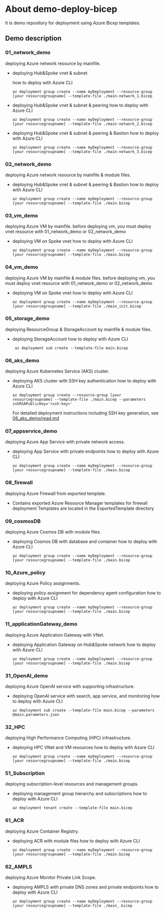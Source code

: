 # About demo-deploy-bicep
It is demo repository for deployment using Azure Bicep templates.


## Demo description
### 01_network_demo
deploying Azure network resource by mainfile.
* deploying Hub&Spoke vnet & subnet

  how to deploy with Azure CLI

  ```
  az deployment group create --name myDeployment --resource-group [your resourcegroupname] --template-file ./main-network_1.bicep
  ```
* deploying Hub&Spoke vnet & subnet & peering
  how to deploy with Azure CLI

  ```
  az deployment group create --name myDeployment --resource-group [your resourcegroupname] --template-file ./main-network_2.bicep
  ```
* deploying Hub&Spoke vnet & subnet & peering & Bastion
  how to deploy with Azure CLI

  ```
  az deployment group create --name myDeployment --resource-group [your resourcegroupname] --template-file ./main-network_3.bicep
  ```
  
### 02_network_demo
deploying Azure network resource by mainfile & module files.
* deploying Hub&Spoke vnet & subnet & peering & Bastion
  how to deploy with Azure CLI

  ```
  az deployment group create --name myDeployment --resource-group [your resourcegroupname] --template-file ./main.bicep
  ```

### 03_vm_demo
deploying Azure VM by mainfile.
before deploying vm, you must deploy vnet resource with 01_network_demo or 02_network_demo
* deploying VM on Spoke vnet
  how to deploy with Azure CLI

  ```
  az deployment group create --name myDeployment --resource-group [your resourcegroupname] --template-file ./main.bicep
  ```

### 04_vm_demo
deploying Azure VM by mainfile & module files.
before deploying vm, you must deploy vnet resource with 01_network_demo or 02_network_demo
* deploying VM on Spoke vnet
  how to deploy with Azure CLI

  ```
  az deployment group create --name myDeployment --resource-group [your resourcegroupname] --template-file ./main_init.bicep
  ```

### 05_storage_demo
deploying ResourceGroup & StorageAccount by mainfile & module files.
* deploying StorageAccount
  how to deploy with Azure CLI

  ```
   az deployment sub create --template-file main.bicep
  ```

### 06_aks_demo
deploying Azure Kubernetes Service (AKS) cluster.
* deploying AKS cluster with SSH key authentication
  how to deploy with Azure CLI

  ```
  az deployment group create --resource-group [your resourcegroupname] --template-file ./main.bicep --parameters sshRSAPublicKey='<ssh-key>'
  ```

  For detailed deployment instructions including SSH key generation, see [06_aks_demo/read.md](./06_aks_demo/read.md)

### 07_appservice_demo
deploying Azure App Service with private network access.
* deploying App Service with private endpoints
  how to deploy with Azure CLI

  ```
  az deployment group create --name myDeployment --resource-group [your resourcegroupname] --template-file ./main.bicep
  ```

### 08_firewall
deploying Azure Firewall from exported template.
* Contains exported Azure Resource Manager templates for firewall deployment
  Templates are located in the ExportedTemplate directory

### 09_cosmosDB
deploying Azure Cosmos DB with module files.
* deploying Cosmos DB with database and container
  how to deploy with Azure CLI

  ```
  az deployment group create --name myDeployment --resource-group [your resourcegroupname] --template-file ./main.bicep
  ```

### 10_Azure_policy
deploying Azure Policy assignments.
* deploying policy assignment for dependency agent configuration
  how to deploy with Azure CLI

  ```
  az deployment group create --name myDeployment --resource-group [your resourcegroupname] --template-file ./main.bicep
  ```

### 11_applicationGateway_demo
deploying Azure Application Gateway with VNet.
* deploying Application Gateway on Hub&Spoke network
  how to deploy with Azure CLI

  ```
  az deployment group create --name myDeployment --resource-group [your resourcegroupname] --template-file ./main.bicep
  ```

### 31_OpenAI_demo
deploying Azure OpenAI service with supporting infrastructure.
* deploying OpenAI service with search, app service, and monitoring
  how to deploy with Azure CLI

  ```
  az deployment sub create --template-file main.bicep --parameters @main.parameters.json
  ```

### 32_HPC
deploying High Performance Computing (HPC) infrastructure.
* deploying HPC VNet and VM resources
  how to deploy with Azure CLI

  ```
  az deployment group create --name myDeployment --resource-group [your resourcegroupname] --template-file ./main.bicep
  ```

### 51_Subscription
deploying subscription-level resources and management groups.
* deploying management group hierarchy and subscriptions
  how to deploy with Azure CLI

  ```
  az deployment tenant create --template-file main.bicep
  ```

### 61_ACR
deploying Azure Container Registry.
* deploying ACR with module files
  how to deploy with Azure CLI

  ```
  az deployment group create --name myDeployment --resource-group [your resourcegroupname] --template-file ./main.bicep
  ```

### 62_AMPLS
deploying Azure Monitor Private Link Scope.
* deploying AMPLS with private DNS zones and private endpoints
  how to deploy with Azure CLI

  ```
  az deployment group create --name myDeployment --resource-group [your resourcegroupname] --template-file ./main_.bicep
  ```
